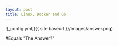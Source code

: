 ```yaml
---
layout: post
title: Linux, Docker and Go
---
```




![_config.yml]({{ site.baseurl }}/images/answer.png)

#Equals "The Answer?"
